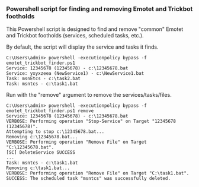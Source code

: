 ### Powershell script for finding and removing Emotet and Trickbot footholds

This Powershell script is designed to find and remove "common" Emotet and Trickbot footholds (services, scheduled tasks, etc.).

By default, the script will display the service and tasks it finds.

```
C:\Users\admin> powershell -executionpolicy bypass -f emotet_trickbot_finder.ps1
Service: 12345678 (12345678) - c:\12345678.bat
Service: yxyxzeea (NewService1) - c:\NewService1.bat
Task: msnEtcs - c:\task2.bat
Task: msntcs - c:\task1.bat
```

Run with the "remove" argument to remove the services/tasks/files.

```
C:\Users\admin> powershell -executionpolicy bypass -f emotet_trickbot_finder.ps1 remove
Service: 12345678 (12345678) - c:\12345678.bat
VERBOSE: Performing operation "Stop-Service" on Target "12345678 (12345678)".
Attempting to stop c:\12345678.bat...
Removing c:\12345678.bat...
VERBOSE: Performing operation "Remove File" on Target "C:\12345678.bat".
[SC] DeleteService SUCCESS
...
Task: msntcs - c:\task1.bat
Removing c:\task1.bat...
VERBOSE: Performing operation "Remove File" on Target "C:\task1.bat".
SUCCESS: The scheduled task "msntcs" was successfully deleted.
```